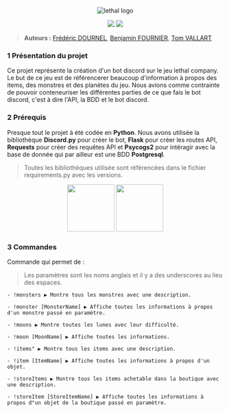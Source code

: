 <p  align="center">
    <img src = "https://imgs.search.brave.com/jDGyY8sdA9IxjuWF_geaKx-KLM-caxOKqkNuiDZJlIY/rs:fit:500:0:0/g:ce/aHR0cHM6Ly9pbWFn/ZS5qZXV4dmlkZW8u/Y29tL21lZGlhcy1z/bS8xNzAxMTAvMTcw/MTA5ODk3OC0yNzE1/LWphcXVldHRlLWF2/YW50LmpwZw" title = "lethal logo" alt = "lethal logo">
<p>

<p align="center">
    <img src="https://img.shields.io/github/last-commit/Fredericdrnl/lethal-company-bot">
    <img src="https://img.shields.io/github/contributors/Fredericdrnl/lethal-company-bot">
</p>

> **Auteurs :** [Frédéric DOURNEL](https://github.com/Fredericdrnl), [Benjamin FOURNIER](https://github.com/Tabooret), [Tom VALLART](https://github.com/Tom6213)

### **1 Présentation du projet**

Ce projet représente la création d'un bot discord sur le jeu lethal company. Le but de ce jeu est de référencerer beaucoup d'information à propos des items, des monstres et des planètes du jeu. Nous avions comme contrainte de pouvoir conteneuriser les différentes parties de ce que fais le bot discord, c'est à dire l'API, la BDD et le bot discord.

### **2 Prérequis**

Presque tout le projet à été codée en **Python**. Nous avons utilisée la bibliothèque **Discord.py** pour créer le bot, **Flask** pour créer les routes API, **Requests** pour créer des requêtes API et **Psycogs2** pour intéragir avec la base de donnée qui par ailleur est une BDD **Postgresql**.

> Toutes les bibliothèques utilisée sont référencées dans le fichier requirements.py avec les versions.

<div align="center">
    <img src="https://cdn.jsdelivr.net/gh/devicons/devicon@latest/icons/python/python-original-wordmark.svg"width="110" />
    <img src="https://cdn.jsdelivr.net/gh/devicons/devicon@latest/icons/postgresql/postgresql-original-wordmark.svg"width="110"/>
</div>

### **3 Commandes**
Commande qui permet de :

> Les paramètres sont les noms anglais et il y a des underscores au lieu des espaces.

`- !monsters ▶️ Montre tous les monstres avec une description.`

`- !monster [MonsterName] ▶️ Affiche toutes les informations à propos d'un monstre passé en paramètre.`

`- !moons ▶️ Montre toutes les lunes avec leur difficulté.`

`- !moon [MoonName] ▶️ Affiche toutes les informations.`

`- !items" ▶️ Montre tous les items avec une description.`

`- !item [ItemName] ▶️ Affiche toutes les informations à propos d'un objet.`

`- !storeItems ▶️ Montre tous les items achetable dans la boutique avec une description.`

`- !storeItem [StoreItemName] ▶️ Affiche toutes les informations à propos d"un objet de la boutique passé en paramètre.`



